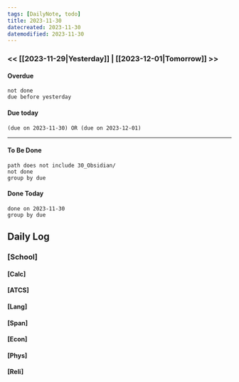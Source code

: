 ```yaml
---
tags: [DailyNote, todo]
title: 2023-11-30
datecreated: 2023-11-30
datemodified: 2023-11-30
---
```


### << [[2023-11-29|Yesterday]] | [[2023-12-01|Tomorrow]] >>

#### Overdue
```tasks
not done
due before yesterday
```
#### Due today

```tasks
(due on 2023-11-30) OR (due on 2023-12-01) 

```
---
#### To Be Done

```tasks
path does not include 30_Obsidian/
not done
group by due
```

#### Done Today

```tasks
done on 2023-11-30
group by due
```

## Daily Log

### [School]



#### [Calc]



#### [ATCS]



#### [Lang]



#### [Span]



#### [Econ]



#### [Phys]

#### [Reli]